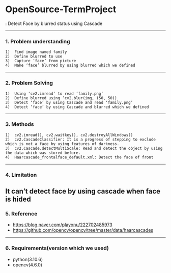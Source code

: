 # OpenSource-TermProject

: Detect Face by blurred status using Cascade

-------
### 1. Problem understanding

    1)	Find image named family
    2)	Define blurred to use 
    3)	Capture ‘face’ from picture
    4)	Make ‘face’ blurred by using blurred which we defined 
    
--------
### 2. Problem Solving 

    1)	Using ‘cv2.imread’ to read ‘family.png’
    2)	Define blurred using ‘cv2.blur(img, (50, 50))
    3)	Detect ‘face’ by using Cascade and read ‘family.png’ 
    4)	Detect ‘face’ by using Cascade and blurred which we defined
    
--------
### 3.	Methods

    1)	cv2.imread(), cv2.waitkey(), cv2.destroyAllWindows() 
    2)	cv2.CascadeClassifier: It is a progress of stepping to exclude which is not a face by using features of darkness.  
    3)	cv2.Cascade.detectMultiScale: Read and detect the object by using the data which was stored before. 
    4)	Haarcascade_frontalface_default.xml: Detect the face of front
    
---------
### 4.	Limitation
It can’t detect face by using cascade when face is hided  
---------
### 5.	Reference 
-	<https://blog.naver.com/playonu/222702485973>
-	<https://github.com/opencv/opencv/tree/master/data/haarcascades>
---------
### 6. Requirements(version which we used)
- python(3.10.6)
- opencv(4.6.0)

